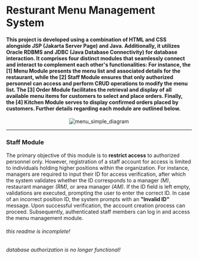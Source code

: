 ﻿# Resturant Menu Management System

#### This project is developed using a combination of HTML and CSS alongside JSP (Jakarta Server Page) and Java. Additionally, it utilizes Oracle RDBMS and JDBC (Java Database Connectivity) for database interaction. It comprises four distinct modules that seamlessly connect and interact to complement each other's functionalities: For instance, the [1] Menu Module presents the menu list and associated details for the restaurant, while the [2] Staff Module ensures that only authorized personnel can access and perform CRUD operations to modify the menu list. The [3] Order Module facilitates the retrieval and display of all available menu items for customers to select and place orders. Finally, the [4] Kitchen Module serves to display confirmed orders placed by customers. Further details regarding each module are outlined below.

<p align="center">
  <img src="https://github.com/amirrhkm/menu-order-management/assets/152793780/518b013e-a0e7-40e9-a84d-c232fe339fb8" alt="menu_simple_diagram"/>
</p>

---

### Staff Module
The primary objective of this module is to **restrict access** to authorized personnel only. However, registration of a staff account for access is limited to individuals holding higher positions within the organization. For instance, managers are required to input their ID for access verification, after which the system validates whether the ID corresponds to a manager *(M)*, restaurant manager *(RM)*, or area manager *(AM)*. If the ID field is left empty, validations are executed, prompting the user to enter the correct ID. In case of an incorrect position ID, the system prompts with an **"Invalid ID"** message. Upon successful verification, the account creation process can proceed. Subsequently, authenticated staff members can log in and access the menu management module.

###### *this readme is incomplete!*
###### *database authorization is no longer functional!*
